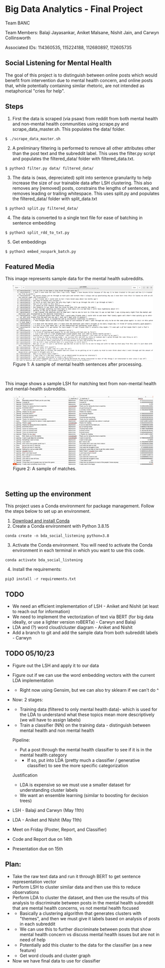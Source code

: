 # Big Data Analytics - Final Project

Team BANC

Team Members:   Balaji Jayasankar, Aniket Malsane, Nishit Jain, and Carwyn Collinsworth

Associated IDs: 114360535,         115224188,      112680897,       112605735

## Social Listening for Mental Health

The goal of this project is to distinguish between online posts which would benefit from intervention due to mental health concern, and online posts that, while potentially containing similar rhetoric, are not intended as metaphorical "cries for help".

## Steps

1. First the data is scraped (via psaw) from reddit from both mental health and non-mental health communities using scrape.py and scrape_data_master.sh. This populates the data/ folder.
```
$ ./scrape_data_master.sh
```
2. A preliminary filtering is performed to remove all other attributes other than the post text and the subreddit label. This uses the filter.py script and populates the filtered_data/ folder with filtered_data.txt.
```
$ python3 filter.py data/ filtered_data/
```
3. The data is (was, depreciated) split into sentence granularity to help increase the size of our trainable data after LSH clustering. This also removes any \[removed] posts, constrains the lengths of sentences, and removes leading or trailing whitespace. This uses split.py and populates the filtered_data/ folder with  split_data.txt
```
$ python3 split.py filtered_data/
```
4. The data is converted to a single text file for ease of batching in sentence embedding
```
$ python3 split_rdd_to_txt.py
```
5. Get embeddings
```
$ python3 embed_nospark_batch.py
```

## Featured Media

This image represents sample data for the mental health subreddits.

<figure style="margin-left: auto;
  margin-right: auto; width: 90%; display: block;">
    <img
    src="media/sample_mental_health1.png?raw=true"
    alt="A sample of mental health sentences after processing.">
    <figcaption>Figure 1: A sample of mental health sentences after processing.</figcaption>
</figure><br>

This image shows a sample LSH for matching text from non-mental health and mental-health subreddits.

<figure style="margin-left: auto;
  margin-right: auto; width: 90%; display: block;">
    <img
    src="media/matches.jpeg?raw=true"
    alt="A sample of matches.">
    <figcaption>Figure 2: A sample of matches.</figcaption>
</figure><br>

## Setting up the environment

This project uses a Conda environment for package management. Follow the steps below to set up an environment.

1. [Download and install Conda](https://conda.io/projects/conda/en/latest/user-guide/install/index.html "Download and install Conda")
2. Create a Conda environment with Python 3.8.15
```
conda create -n bda_social_listening python=3.8
```
3. Activate the Conda environment. You will need to activate the Conda environment in each terminal in which you want to use this code.
```
conda activate bda_social_listening
```
4. Install the requirements:
```
pip3 install -r requirements.txt
```

## TODO
 - We need an efficient implementation of LSH - Aniket and Nishit (at least to reach out for information)
 - We need to implement the vectorization of text via BERT (for big data ideally, or use a lighter version roBERTa) - Carwyn and Balaji
 - LDA and (?) word cloud/cluster diagram - Aniket and Nishit
 - Add a branch to git and add the sample data from both subreddit labels - Carwyn

## TODO 05/10/23
 - Figure out the LSH and apply it to our data
 - Figure out if we can use the word embedding vectors with the current LDA implementation
 - - Right now using Gensim, but we can also try sklearn if we can't do ^ 
 - Now: 2 stages:
 - - Training data (filtered to only mental health data)- which is used for the LDA to understand what these topics mean more descriptively (we will have to assign labels)
 - - Train a classifier (NN) on the training data - distinguish between mental health and non mental health

    Pipeline:
    - Put a post through the mental health classifier to see if it is in the mental health category
    - - If so, put into LDA (pretty much a classifier / generative classifier) to see the more specific categorization

    Justification
    - LDA is expensive so we must use a smaller dataset for understanding cluster labels
    - We want an ensemble learning (similar to boosting for decision trees)

 - LSH - Balaji and Carwyn (May 11th)
 - LDA - Aniket and Nishit (May 11th)
 - Meet on Friday (Poster, Report, and Classifier)
 - Code and Report due on 14th
 - Presentation due on 15th

## Plan:
 - Take the raw text data and run it through BERT to get sentence representation vector
 - Perform LSH to cluster similar data and then use this to reduce observations
 - Perform LDA to cluster the dataset, and then use the results of this analysis to discriminate between posts in the mental health subreddit that are mental health concerns, vs not mental health focused
 - - Basically a clustering algorithm that generates clusters with "themes", and then we must give it labels based on analysis of posts in each subreddit
 - - We can use this to further discriminate between posts that show mental health concern vs discuss mental health issues but are not in need of help
 - - Potentially add this cluster to the data for the classifier (as a new feature)
 - - Get word clouds and cluster graph
 - Now we have final data to use for classifier